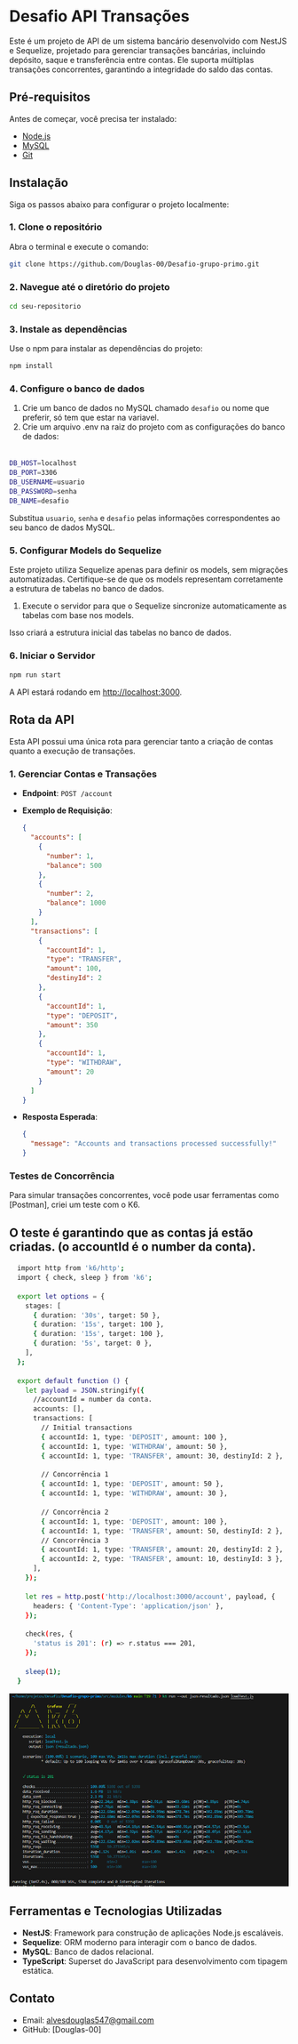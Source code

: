 # Desafio API Transações

Este é um projeto de API de um sistema bancário desenvolvido com NestJS e Sequelize, projetado para gerenciar transações bancárias, incluindo depósito, saque e transferência entre contas. Ele suporta múltiplas transações concorrentes, garantindo a integridade do saldo das contas.

## Pré-requisitos

Antes de começar, você precisa ter instalado:

- [Node.js](https://nodejs.org/en/download/)
- [MySQL](https://dev.mysql.com/downloads/installer/)
- [Git](https://git-scm.com/downloads)

## Instalação

Siga os passos abaixo para configurar o projeto localmente:

### 1. Clone o repositório

Abra o terminal e execute o comando:

```bash
git clone https://github.com/Douglas-00/Desafio-grupo-primo.git
```

### 2. Navegue até o diretório do projeto

```bash
cd seu-repositorio
```

### 3. Instale as dependências

Use o npm para instalar as dependências do projeto:

```bash
npm install

```

### 4. Configure o banco de dados

1. Crie um banco de dados no MySQL chamado `desafio` ou nome que preferir, só tem que estar na variavel.
2. Crie um arquivo .env na raiz do projeto com as configurações do banco de dados:

```bash

DB_HOST=localhost
DB_PORT=3306
DB_USERNAME=usuario
DB_PASSWORD=senha
DB_NAME=desafio
```

Substitua `usuario`, `senha` e `desafio` pelas informações correspondentes ao seu banco de dados MySQL.

### 5. Configurar Models do Sequelize

Este projeto utiliza Sequelize apenas para definir os models, sem migrações automatizadas. Certifique-se de que os models representam corretamente a estrutura de tabelas no banco de dados.

1. Execute o servidor para que o Sequelize sincronize automaticamente as tabelas com base nos models.

Isso criará a estrutura inicial das tabelas no banco de dados.

### 6. Iniciar o Servidor

```bash
npm run start
```

A API estará rodando em [http://localhost:3000](http://localhost:3000).

## Rota da API

Esta API possui uma única rota para gerenciar tanto a criação de contas quanto a execução de transações.

### 1. Gerenciar Contas e Transações

- **Endpoint**: `POST /account`
- **Exemplo de Requisição**:

  ```json
  {
    "accounts": [
      {
        "number": 1,
        "balance": 500
      },
      {
        "number": 2,
        "balance": 1000
      }
    ],
    "transactions": [
      {
        "accountId": 1,
        "type": "TRANSFER",
        "amount": 100,
        "destinyId": 2
      },
      {
        "accountId": 1,
        "type": "DEPOSIT",
        "amount": 350
      },
      {
        "accountId": 1,
        "type": "WITHDRAW",
        "amount": 20
      }
    ]
  }
  ```

- **Resposta Esperada**:
  ```json
  {
    "message": "Accounts and transactions processed successfully!"
  }
  ```

### Testes de Concorrência

Para simular transações concorrentes, você pode usar ferramentas como [Postman], criei um teste com o K6.

## O teste é garantindo que as contas já estão criadas. (o accountId é o number da conta).

```bash
  import http from 'k6/http';
  import { check, sleep } from 'k6';

  export let options = {
    stages: [
      { duration: '30s', target: 50 },
      { duration: '15s', target: 100 },
      { duration: '15s', target: 100 },
      { duration: '5s', target: 0 },
    ],
  };

  export default function () {
    let payload = JSON.stringify({
      //accountId = number da conta.
      accounts: [],
      transactions: [
        // Initial transactions
        { accountId: 1, type: 'DEPOSIT', amount: 100 },
        { accountId: 1, type: 'WITHDRAW', amount: 50 },
        { accountId: 1, type: 'TRANSFER', amount: 30, destinyId: 2 },

        // Concorrência 1
        { accountId: 1, type: 'DEPOSIT', amount: 50 },
        { accountId: 1, type: 'WITHDRAW', amount: 30 },

        // Concorrência 2
        { accountId: 1, type: 'DEPOSIT', amount: 100 },
        { accountId: 1, type: 'TRANSFER', amount: 50, destinyId: 2 },
        // Concorrência 3
        { accountId: 1, type: 'TRANSFER', amount: 20, destinyId: 2 },
        { accountId: 2, type: 'TRANSFER', amount: 10, destinyId: 3 },
      ],
    });

    let res = http.post('http://localhost:3000/account', payload, {
      headers: { 'Content-Type': 'application/json' },
    });

    check(res, {
      'status is 201': (r) => r.status === 201,
    });

    sleep(1);
  }
```

![alt text](cenarioTesteK6.png)

## Ferramentas e Tecnologias Utilizadas

- **NestJS**: Framework para construção de aplicações Node.js escaláveis.
- **Sequelize**: ORM moderno para interagir com o banco de dados.
- **MySQL**: Banco de dados relacional.
- **TypeScript**: Superset do JavaScript para desenvolvimento com tipagem estática.

## Contato

- Email: alvesdouglas547@gmail.com
- GitHub: [Douglas-00]
